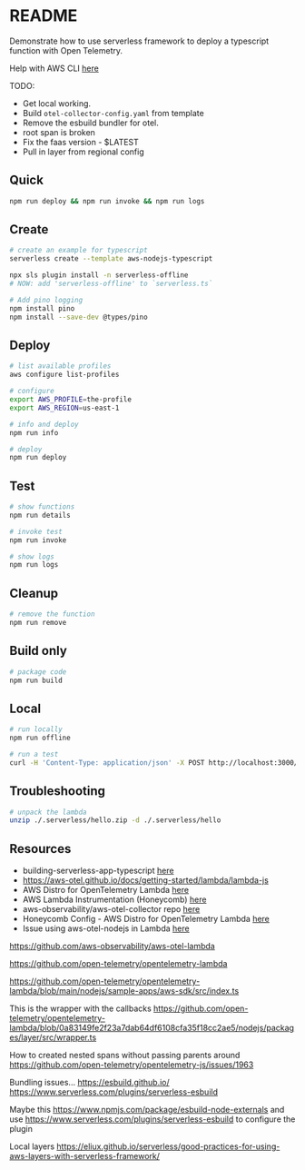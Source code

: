 # README

Demonstrate how to use serverless framework to deploy a typescript function with Open Telemetry.  

Help with AWS CLI [here](https://github.com/chrisguest75/shell_examples/blob/master/33_awscli/README.md)  

TODO:

* Get local working.
* Build `otel-collector-config.yaml` from template
* Remove the esbuild bundler for otel.
* root span is broken
* Fix the faas version - $LATEST
* Pull in layer from regional config 

## Quick

```sh
npm run deploy && npm run invoke && npm run logs
```

## Create

```sh
# create an example for typescript
serverless create --template aws-nodejs-typescript     

npx sls plugin install -n serverless-offline     
# NOW: add 'serverless-offline' to `serverless.ts`

# Add pino logging
npm install pino     
npm install --save-dev @types/pino   
```

## Deploy

```sh
# list available profiles
aws configure list-profiles  

# configure
export AWS_PROFILE=the-profile
export AWS_REGION=us-east-1

# info and deploy
npm run info

# deploy
npm run deploy
```

## Test

```sh
# show functions
npm run details

# invoke test
npm run invoke

# show logs 
npm run logs
```

## Cleanup

```sh
# remove the function
npm run remove
```

## Build only

```sh
# package code
npm run build
```

## Local

```sh
# run locally 
npm run offline

# run a test
curl -H 'Content-Type: application/json' -X POST http://localhost:3000/dev/hello -d @./src/functions/hello/mock.json
```

## Troubleshooting

```sh
# unpack the lambda
unzip ./.serverless/hello.zip -d ./.serverless/hello       
```

## Resources

* building-serverless-app-typescript [here](https://blog.logrocket.com/building-serverless-app-typescript/)  
* https://aws-otel.github.io/docs/getting-started/lambda/lambda-js
* AWS Distro for OpenTelemetry Lambda [here](https://aws-otel.github.io/docs/getting-started/lambda)  
* AWS Lambda Instrumentation (Honeycomb) [here](https://docs.honeycomb.io/getting-data-in/integrations/aws/aws-lambda/)  
* aws-observability/aws-otel-collector repo [here](https://github.com/aws-observability/aws-otel-collector)
* Honeycomb Config - AWS Distro for OpenTelemetry Lambda [here](https://aws-otel.github.io/docs/components/otlp-exporter#honeycomb)
* Issue using aws-otel-nodejs in Lambda [here](https://github.com/aws-observability/aws-otel-lambda/issues/99)


https://github.com/aws-observability/aws-otel-lambda

https://github.com/open-telemetry/opentelemetry-lambda

https://github.com/open-telemetry/opentelemetry-lambda/blob/main/nodejs/sample-apps/aws-sdk/src/index.ts

This is the wrapper with the callbacks
https://github.com/open-telemetry/opentelemetry-lambda/blob/0a83149fe2f23a7dab64df6108cfa35f18cc2ae5/nodejs/packages/layer/src/wrapper.ts

How to created nested spans without passing parents around
https://github.com/open-telemetry/opentelemetry-js/issues/1963


Bundling issues...
https://esbuild.github.io/
https://www.serverless.com/plugins/serverless-esbuild

Maybe this https://www.npmjs.com/package/esbuild-node-externals
and use https://www.serverless.com/plugins/serverless-esbuild to configure the plugin

Local layers
https://eliux.github.io/serverless/good-practices-for-using-aws-layers-with-serverless-framework/

